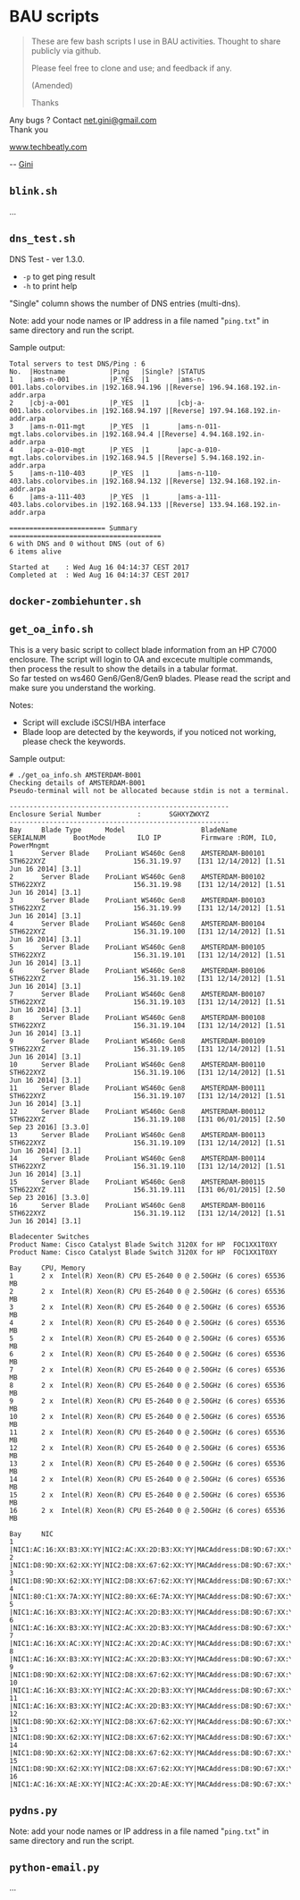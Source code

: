 # BAU scripts

> These are few bash scripts I use in BAU activities. 
> Thought to share publicly via github.
> 
> Please feel free to clone and use; and feedback if any.
> 
> (Amended)
> 
> Thanks

Any bugs ? Contact net.gini@gmail.com  
Thank you

www.techbeatly.com

-- [Gini](@ginigangadharan)

## `blink.sh`

...

## `dns_test.sh`

DNS Test - ver 1.3.0.
- `-p` to get ping result
- `-h` to print help

"Single" column shows the number of DNS entries (multi-dns).

Note:
add your node names or IP address in a file named "`ping.txt`" in same
directory and run the script.

Sample output:
```
Total servers to test DNS/Ping : 6
No.  |Hostname           |Ping   |Single? |STATUS
1    |ams-n-001          |P_YES  |1       |ams-n-001.labs.colorvibes.in |192.168.94.196 |[Reverse] 196.94.168.192.in-addr.arpa
2    |cbj-a-001          |P_YES  |1       |cbj-a-001.labs.colorvibes.in |192.168.94.197 |[Reverse] 197.94.168.192.in-addr.arpa
3    |ams-n-011-mgt      |P_YES  |1       |ams-n-011-mgt.labs.colorvibes.in |192.168.94.4 |[Reverse] 4.94.168.192.in-addr.arpa
4    |apc-a-010-mgt      |P_YES  |1       |apc-a-010-mgt.labs.colorvibes.in |192.168.94.5 |[Reverse] 5.94.168.192.in-addr.arpa
5    |ams-n-110-403      |P_YES  |1       |ams-n-110-403.labs.colorvibes.in |192.168.94.132 |[Reverse] 132.94.168.192.in-addr.arpa
6    |ams-a-111-403      |P_YES  |1       |ams-a-111-403.labs.colorvibes.in |192.168.94.133 |[Reverse] 133.94.168.192.in-addr.arpa

======================== Summary ======================================
6 with DNS and 0 without DNS (out of 6)
6 items alive

Started at    : Wed Aug 16 04:14:37 CEST 2017
Completed at  : Wed Aug 16 04:14:37 CEST 2017
```

## `docker-zombiehunter.sh`

## `get_oa_info.sh`

This is a very basic script to collect blade information from an HP C7000
enclosure.  The script will login to OA and excecute multiple commands,
then process the result to show the details in a tabular format.  
So far tested on ws460 Gen6/Gen8/Gen9 blades.
Please read the script and make sure you understand the working.

Notes:
- Script will exclude iSCSI/HBA interface
- Blade loop are detected by the keywords,
  if you noticed not working, please check the keywords.

Sample output:
```
# ./get_oa_info.sh AMSTERDAM-B001
Checking details of AMSTERDAM-B001
Pseudo-terminal will not be allocated because stdin is not a terminal.

-------------------------------------------------------
Enclosure Serial Number         :       SGHXYZWXYZ
-------------------------------------------------------
Bay     Blade Type      Model                   BladeName       SERIALNUM       BootMode        ILO IP          Firmware :ROM, ILO, PowerMngmt
1       Server Blade    ProLiant WS460c Gen8    AMSTERDAM-B00101 STH622XYZ                      156.31.19.97    [I31 12/14/2012] [1.51 Jun 16 2014] [3.1]
2       Server Blade    ProLiant WS460c Gen8    AMSTERDAM-B00102 STH622XYZ                      156.31.19.98    [I31 12/14/2012] [1.51 Jun 16 2014] [3.1]
3       Server Blade    ProLiant WS460c Gen8    AMSTERDAM-B00103 STH622XYZ                      156.31.19.99    [I31 12/14/2012] [1.51 Jun 16 2014] [3.1]
4       Server Blade    ProLiant WS460c Gen8    AMSTERDAM-B00104 STH622XYZ                      156.31.19.100   [I31 12/14/2012] [1.51 Jun 16 2014] [3.1]
5       Server Blade    ProLiant WS460c Gen8    AMSTERDAM-B00105 STH622XYZ                      156.31.19.101   [I31 12/14/2012] [1.51 Jun 16 2014] [3.1]
6       Server Blade    ProLiant WS460c Gen8    AMSTERDAM-B00106 STH622XYZ                      156.31.19.102   [I31 12/14/2012] [1.51 Jun 16 2014] [3.1]
7       Server Blade    ProLiant WS460c Gen8    AMSTERDAM-B00107 STH622XYZ                      156.31.19.103   [I31 12/14/2012] [1.51 Jun 16 2014] [3.1]
8       Server Blade    ProLiant WS460c Gen8    AMSTERDAM-B00108 STH622XYZ                      156.31.19.104   [I31 12/14/2012] [1.51 Jun 16 2014] [3.1]
9       Server Blade    ProLiant WS460c Gen8    AMSTERDAM-B00109 STH622XYZ                      156.31.19.105   [I31 12/14/2012] [1.51 Jun 16 2014] [3.1]
10      Server Blade    ProLiant WS460c Gen8    AMSTERDAM-B00110 STH622XYZ                      156.31.19.106   [I31 12/14/2012] [1.51 Jun 16 2014] [3.1]
11      Server Blade    ProLiant WS460c Gen8    AMSTERDAM-B00111 STH622XYZ                      156.31.19.107   [I31 12/14/2012] [1.51 Jun 16 2014] [3.1]
12      Server Blade    ProLiant WS460c Gen8    AMSTERDAM-B00112 STH622XYZ                      156.31.19.108   [I31 06/01/2015] [2.50 Sep 23 2016] [3.3.0]
13      Server Blade    ProLiant WS460c Gen8    AMSTERDAM-B00113 STH622XYZ                      156.31.19.109   [I31 12/14/2012] [1.51 Jun 16 2014] [3.1]
14      Server Blade    ProLiant WS460c Gen8    AMSTERDAM-B00114 STH622XYZ                      156.31.19.110   [I31 12/14/2012] [1.51 Jun 16 2014] [3.1]
15      Server Blade    ProLiant WS460c Gen8    AMSTERDAM-B00115 STH622XYZ                      156.31.19.111   [I31 06/01/2015] [2.50 Sep 23 2016] [3.3.0]
16      Server Blade    ProLiant WS460c Gen8    AMSTERDAM-B00116 STH622XYZ                      156.31.19.112   [I31 12/14/2012] [1.51 Jun 16 2014] [3.1]

Bladecenter Switches
Product Name: Cisco Catalyst Blade Switch 3120X for HP  FOC1XX1T0XY
Product Name: Cisco Catalyst Blade Switch 3120X for HP  FOC1XX1T0XY

Bay     CPU, Memory
1       2 x  Intel(R) Xeon(R) CPU E5-2640 0 @ 2.50GHz (6 cores) 65536 MB
2       2 x  Intel(R) Xeon(R) CPU E5-2640 0 @ 2.50GHz (6 cores) 65536 MB
3       2 x  Intel(R) Xeon(R) CPU E5-2640 0 @ 2.50GHz (6 cores) 65536 MB
4       2 x  Intel(R) Xeon(R) CPU E5-2640 0 @ 2.50GHz (6 cores) 65536 MB
5       2 x  Intel(R) Xeon(R) CPU E5-2640 0 @ 2.50GHz (6 cores) 65536 MB
6       2 x  Intel(R) Xeon(R) CPU E5-2640 0 @ 2.50GHz (6 cores) 65536 MB
7       2 x  Intel(R) Xeon(R) CPU E5-2640 0 @ 2.50GHz (6 cores) 65536 MB
8       2 x  Intel(R) Xeon(R) CPU E5-2640 0 @ 2.50GHz (6 cores) 65536 MB
9       2 x  Intel(R) Xeon(R) CPU E5-2640 0 @ 2.50GHz (6 cores) 65536 MB
10      2 x  Intel(R) Xeon(R) CPU E5-2640 0 @ 2.50GHz (6 cores) 65536 MB
11      2 x  Intel(R) Xeon(R) CPU E5-2640 0 @ 2.50GHz (6 cores) 65536 MB
12      2 x  Intel(R) Xeon(R) CPU E5-2640 0 @ 2.50GHz (6 cores) 65536 MB
13      2 x  Intel(R) Xeon(R) CPU E5-2640 0 @ 2.50GHz (6 cores) 65536 MB
14      2 x  Intel(R) Xeon(R) CPU E5-2640 0 @ 2.50GHz (6 cores) 65536 MB
15      2 x  Intel(R) Xeon(R) CPU E5-2640 0 @ 2.50GHz (6 cores) 65536 MB
16      2 x  Intel(R) Xeon(R) CPU E5-2640 0 @ 2.50GHz (6 cores) 65536 MB

Bay     NIC
1       |NIC1:AC:16:XX:B3:XX:YY|NIC2:AC:XX:2D:B3:XX:YY|MACAddress:D8:9D:67:XX:YY:ZZ
2       |NIC1:D8:9D:XX:62:XX:YY|NIC2:D8:XX:67:62:XX:YY|MACAddress:D8:9D:67:XX:YY:ZZ
3       |NIC1:D8:9D:XX:62:XX:YY|NIC2:D8:XX:67:62:XX:YY|MACAddress:D8:9D:67:XX:YY:ZZ
4       |NIC1:80:C1:XX:7A:XX:YY|NIC2:80:XX:6E:7A:XX:YY|MACAddress:D8:9D:67:XX:YY:ZZ
5       |NIC1:AC:16:XX:B3:XX:YY|NIC2:AC:XX:2D:B3:XX:YY|MACAddress:D8:9D:67:XX:YY:ZZ
6       |NIC1:AC:16:XX:B3:XX:YY|NIC2:AC:XX:2D:B3:XX:YY|MACAddress:D8:9D:67:XX:YY:ZZ
7       |NIC1:AC:16:XX:AC:XX:YY|NIC2:AC:XX:2D:AC:XX:YY|MACAddress:D8:9D:67:XX:YY:ZZ
8       |NIC1:AC:16:XX:B3:XX:YY|NIC2:AC:XX:2D:B3:XX:YY|MACAddress:D8:9D:67:XX:YY:ZZ
9       |NIC1:D8:9D:XX:62:XX:YY|NIC2:D8:XX:67:62:XX:YY|MACAddress:D8:9D:67:XX:YY:ZZ
10      |NIC1:AC:16:XX:B3:XX:YY|NIC2:AC:XX:2D:B3:XX:YY|MACAddress:D8:9D:67:XX:YY:ZZ
11      |NIC1:AC:16:XX:B3:XX:YY|NIC2:AC:XX:2D:B3:XX:YY|MACAddress:D8:9D:67:XX:YY:ZZ
12      |NIC1:D8:9D:XX:62:XX:YY|NIC2:D8:XX:67:62:XX:YY|MACAddress:D8:9D:67:XX:YY:ZZ
13      |NIC1:D8:9D:XX:62:XX:YY|NIC2:D8:XX:67:62:XX:YY|MACAddress:D8:9D:67:XX:YY:ZZ
14      |NIC1:D8:9D:XX:62:XX:YY|NIC2:D8:XX:67:62:XX:YY|MACAddress:D8:9D:67:XX:YY:ZZ
15      |NIC1:D8:9D:XX:62:XX:YY|NIC2:D8:XX:67:62:XX:YY|MACAddress:D8:9D:67:XX:YY:ZZ
16      |NIC1:AC:16:XX:AE:XX:YY|NIC2:AC:XX:2D:AE:XX:YY|MACAddress:D8:9D:67:XX:YY:ZZ
```

## `pydns.py`

Note:
add your node names or IP address in a file named "`ping.txt`" in same
directory and run the script.

## `python-email.py`

...

